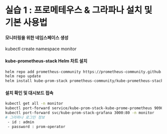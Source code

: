 # 실습 1 : 프로메테우스 & 그라파나 설치 및 기본 사용법

####  모니터링을 위한 네임스페이스 생성
kubectl create namespace monitor

####  kube-prometheus-stack Helm 차트 설치
```bash
helm repo add prometheus-community https://prometheus-community.github.io/helm-charts
helm repo update
helm install kube-prom-stack prometheus-community/kube-prometheus-stack --namespace monitor
```

#### 설치 확인 및 대시보드 접속
```bash
kubectl get all -n monitor
kubectl port-forward service/kube-prom-stack-kube-prome-prometheus 9090:9090 -n monitor
kubectl port-forward svc/kube-prom-stack-grafana 3000:80 -n monitor
# 그라파나 로그인 정보 
 - id : admin
 - password : prom-operator
```

